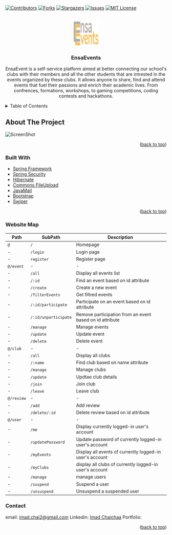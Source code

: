 <div id="top"></div>
<!--
*** Thanks for checking out the Best-README-Template. If you have a suggestion
*** that would make this better, please fork the repo and create a pull request
*** or simply open an issue with the tag "enhancement".
*** Don't forget to give the project a star!
*** Thanks again! Now go create something AMAZING! :D
-->



<!-- PROJECT SHIELDS -->
<!--
*** I'm using markdown "reference style" links for readability.
*** Reference links are enclosed in brackets [ ] instead of parentheses ( ).
*** See the bottom of this document for the declaration of the reference variables
*** for contributors-url, forks-url, etc. This is an optional, concise syntax you may use.
*** https://www.markdownguide.org/basic-syntax/#reference-style-links
-->
[![Contributors][contributors-shield]][contributors-url]
[![Forks][forks-shield]][forks-url]
[![Stargazers][stars-shield]][stars-url]
[![Issues][issues-shield]][issues-url]
[![MIT License][license-shield]][license-url]



<!-- PROJECT LOGO -->
<br />
<div align="center">
  <a href="https://github.com/Im-Mad/Ensa_Events">
    <img src="src/main/webapp/assets/img/Logo.png" alt="Logo" width="80" height="80">
  </a>

<h3 align="center">EnsaEvents</h3>

  <p align="center">
    EnsaEvent is a self-service platform aimed at better connecting our school's clubs with their members and all the other students that are intrested in the events organized by these clubs. It allows anyone to share, find and attend events that fuel their passions and enrich their academic lives. From confrences, formations, workshops, to gaming competitions, coding contests and hackathons.
  </p>
</div>


<!-- TABLE OF CONTENTS -->
<details>
  <summary>Table of Contents</summary>
  <ol>
    <li>
      <a href="#about-the-project">About The Project</a>
      <ul>
        <li><a href="#built-with">Built With</a></li>
        <li><a href="#website-map">Website Map</a></li>
      </ul>
    </li>
    <li>
      <a href="#contact">Contact</a>
    </li>
  </ol>
</details>



<!-- ABOUT THE PROJECT -->
## About The Project

![ScreenShot][product-screenshot]

<p align="right">(<a href="#top">back to top</a>)</p>



### Built With

* [Spring Framework](https://spring.io/projects/spring-framework)
* [Spring Security](https://spring.io/projects/spring-security)
* [Hibernate](https://hibernate.org/)
* [Commons FileUpload](https://commons.apache.org/proper/commons-fileupload/)
* [JavaMail](https://javaee.github.io/javamail/)
* [Bootstrap](https://getbootstrap.com)
* [Swiper](https://swiperjs.com/)

<p align="right">(<a href="#top">back to top</a>)</p>

### Website Map

| Path | SubPath | Description |
| ---- | ------- | ---- |
| ```@``` | ```/``` | Homepage |
| - | ```/login``` | Login page | 
| - | ```register``` | Register page | 
| ```@/event``` | - | - | 
| - | ```/all``` | Display all events list | 
| - | ```/:id``` | Find an event based on id attribute | 
| - | ```/create``` | Create a new event | 
| - | ```/filterEvents``` | Get filtred events | 
| - | ```/:id/participate``` | Participate on an event based on id attribute | 
| - | ```/:id/unparticipate``` | Remove participation from an event based on id attribute | 
| - | ```/manage``` | Manage events | 
| - | ```/update``` | Update event | 
| - | ```/delete``` | Delete event | 
| ```@/club``` | - | - |
| - | ```/all``` | Display all clubs | 
| - | ```/:name``` | Find club based on name attribute | 
| - | ```/manage``` | Manage clubs | 
| - | ```/update``` | Updtae club details | 
| - | ```/join``` | Join club | 
| - | ```/leave``` | Leave club | 
| ```@/review``` | - | - |
| - | ```/add``` | Add review | 
| - | ```/delete/:id``` | Delete review based on id attribute| 
| ```@/user``` | - | - |
| - | ```/me``` | Display currently logged-in user's account | 
| - | ```/updatePassword``` | Update password of currently logged-in user's account | 
| - | ```/myEvents``` | Display all events of currently logged-in user's account | 
| - | ```/myClubs``` | display all clubs of currently logged-in user's account | 
| - | ```/manage``` | manage users | 
| - | ```/suspend``` | Suspend a user | 
| - | ```/unsuspend``` | Unsuspend a suspended user |


### Contact

email: imad.chai2@gmail.com
Linkedin: [Imad Chaichaa](https://www.linkedin.com/in/imad-chaichaa-a30786201/)
Portfolio: []()


<p align="right">(<a href="#top">back to top</a>)</p>

<!-- MARKDOWN LINKS & IMAGES -->
<!-- https://www.markdownguide.org/basic-syntax/#reference-style-links -->
[contributors-shield]: https://img.shields.io/github/contributors/Im-Mad/Ensa_Events.svg?style=for-the-badge
[contributors-url]: https://github.com/Im-Mad/Ensa_Events/graphs/contributors
[forks-shield]: https://img.shields.io/github/forks/Im-Mad/Ensa_Events.svg?style=for-the-badge
[forks-url]: https://github.com/Im-Mad/Ensa_Events/network/members
[stars-shield]: https://img.shields.io/github/stars/Im-Mad/Ensa_Events.svg?style=for-the-badge
[stars-url]: https://github.com/Im-Mad/Ensa_Events/stargazers
[issues-shield]: https://img.shields.io/github/issues/Im-Mad/Ensa_Events.svg?style=for-the-badge
[issues-url]: https://github.com/Im-Mad/Ensa_Events/issues
[license-shield]: https://img.shields.io/github/license/Im-Mad/Ensa_Events.svg?style=for-the-badge
[license-url]: https://github.com/Im-Mad/Ensa_Events/blob/master/LICENSE.txt
[product-screenshot]: home.png
